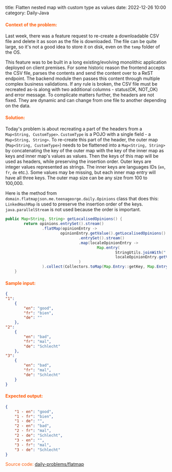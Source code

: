 title: Flatten nested map with custom type as values
date: 2022-12-26 10:00
category: Daily-Java

#### <span style="color:#ff5f0e">Context of the problem:

Last week, there was a feature request to re-create a downloadable CSV file and delete it as soon as the file is downloaded.
The file can be quite large, so it's not a good idea to store it on disk, even on the `temp` folder of the OS.

This feature was to be built in a long existing/evolving monolithic application deployed on client premises.
For some historic reason the frontend accepts the CSV file, parses the contents and send the content over to a ReST endpoint.
The backend module then passes this content through multiple complex business validations.
If any rule is broken, the CSV file must be recreated as-is along with two additional columns - status(OK, NOT_OK) and error message.
To complicate matters further, the headers are not fixed. They are dynamic and can change from one file to another depending on the data.

#### <span style="color:#ff5f0e">Solution:

Today's problem is about recreating a part of the headers from a `Map<String, CustomType>`.
`CustomType` is a POJO with a single field - a `Map<String, String>`.
To re-create this part of the header, the outer map (`Map<String, CustomType>`) needs to be flattened into a `Map<String, String>` by concatenating the key of the outer map with the key of the inner map as keys and inner map's values as values.
Then the keys of this map will be used as headers, while preserving the insertion order.
Outer keys are integer values represented as strings.
The inner keys are languages IDs (`en`, `fr`, `de` etc.). Some values may be missing, but each inner map entry will have all three keys.
The outer map size can be any size from 100 to 100,000.

Here is the method from `domain.flatmapjson.me.teenageorge.daily.Opinions` class that does this:
`LinkedHashMap` is used to preserve the insertion order of the keys. `java.parallelStream` is not used because the order is important.
``` java
public Map<String, String> getLocalisedOpinions() {
        return opinions.entrySet().stream()
                .flatMap(opinionEntry ->
                        opinionEntry.getValue().getLocalisedOpinions()
                                .entrySet().stream()
                                .map(localeOpinionEntry ->
                                        Map.entry(
                                                StringUtils.joinWith(" - ", opinionEntry.getKey(), localeOpinionEntry.getKey()),
                                                localeOpinionEntry.getValue())
                                )
                ).collect(Collectors.toMap(Map.Entry::getKey, Map.Entry::getValue, (k, v) -> k, LinkedHashMap::new));
    }
```
#### <span style="color:#ff5f0e">Sample input:

```` json
{
"1":
    {
        "en": "good",
        "fr": "bien",
        "de": ""
    },
"2":
    {
        "en": "bad",
        "fr": "mal",
        "de": "Schlecht"
    },
"3":
    {
        "en": "bad",
        "fr": "mal",
        "de": "Schlecht"
    }
}
````
#### <span style="color:#ff5f0e">Expected output:

```` json
{
    "1 - en": "good",
    "1 - fr": "bien",
    "1 - de": "",
    "2 - en": "bad",
    "2 - fr": "mal",
    "2 - de": "Schlecht",
    "3 - en": "",
    "3 - fr": "mal",
    "3 - de": "Schlecht"
}
````

<span style="color:#ff5f0e">Source code: [daily-problems/flatmap](https://github.com/teenageorge/daily-problems/tree/main/src/main/java/me/teenageorge/daily/flatmapjson)